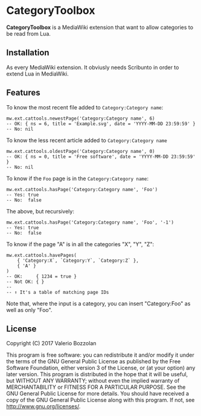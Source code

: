 # CategoryToolbox

**CategoryToolbox** is a MediaWiki extension that want to allow categories to be read from Lua.

## Installation
As every MediaWiki extension. It obviusly needs Scribunto in order to extend Lua in MediaWiki.

## Features
To know the most recent file added to `Category:Category name`:

    mw.ext.cattools.newestPage('Category:Category name', 6)
    -- OK: { ns = 6, title = 'Example.svg', date = 'YYYY-MM-DD 23:59:59' }
    -- No: nil

To know the less recent article added to `Category:Category name`

    mw.ext.cattools.oldestPage('Category:Category name', 0)
    -- OK: { ns = 0, title = 'Free software', date = 'YYYY-MM-DD 23:59:59' }
    -- No: nil

To know if the `Foo` page is in the `Category:Category name`:

    mw.ext.cattools.hasPage('Category:Category name', 'Foo')
    -- Yes: true
    -- No:  false

The above, but recursively:

    mw.ext.cattools.hasPage('Category:Category name', 'Foo', '-1')
    -- Yes: true
    -- No:  false

To know if the page "A" is in all the categories "X", "Y", "Z":

    mw.ext.cattools.havePages(
    	{ 'Category:X`, `Category:Y`, `Category:Z` },
    	{ 'A' }
    )
    -- OK:     { 1234 = true }
    -- Not OK: { }
    --
    -- ↑ It's a table of matching page IDs

Note that, where the input is a category, you can insert "Category:Foo" as well as only "Foo".

## License
Copyright (C) 2017 Valerio Bozzolan

This program is free software: you can redistribute it and/or modify it under the terms of the GNU General Public License as published by the Free Software Foundation, either version 3 of the License, or (at your option) any later version.
This program is distributed in the hope that it will be useful, but WITHOUT ANY WARRANTY; without even the implied warranty of MERCHANTABILITY or FITNESS FOR A PARTICULAR PURPOSE.
See the GNU General Public License for more details. You should have received a copy of the GNU General Public License along with this program. If not, see <http://www.gnu.org/licenses/>.
